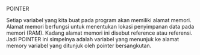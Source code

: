 POINTER

Setiap variabel yang kita buat pada program akan memiliki alamat memori. Alamat memori berfungsi untuk menentukan lokasi penyimpanan data pada memori (RAM). Kadang alamat memori ini disebut reference atau referensi. Jadi POINTER ini simpelnya adalah variabel yang menunjuk ke alamat memory variabel yang ditunjuk oleh pointer bersangkutan.